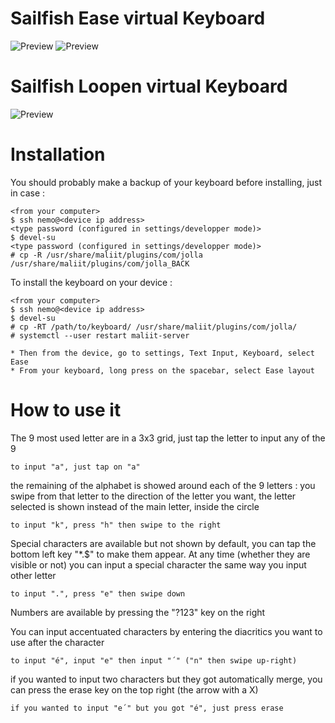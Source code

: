 # Sailfish Ease virtual Keyboard

![Preview](http://i.imgur.com/mekiJ4X.png "Sailfish Ease keyboard Preview")
![Preview](http://i.imgur.com/LheLfqC.png "Sailfish Ease keyboard Preview")

# Sailfish Loopen virtual Keyboard

![Preview](https://youtu.be/ABPYkV7qKq0 "Sailfish Loopen keyboard Preview")


# Installation

You should probably make a backup of your keyboard before installing, just in case :

```
<from your computer>
$ ssh nemo@<device ip address>
<type password (configured in settings/developper mode)>
$ devel-su
<type password (configured in settings/developper mode)>
# cp -R /usr/share/maliit/plugins/com/jolla /usr/share/maliit/plugins/com/jolla_BACK
```

To install the keyboard on your device :

```
<from your computer>
$ ssh nemo@<device ip address>
$ devel-su
# cp -RT /path/to/keyboard/ /usr/share/maliit/plugins/com/jolla/
# systemctl --user restart maliit-server

* Then from the device, go to settings, Text Input, Keyboard, select Ease
* From your keyboard, long press on the spacebar, select Ease layout
```
    
# How to use it

The 9 most used letter are in a 3x3 grid, just tap the letter to input any of the 9
```
to input "a", just tap on "a"
```
the remaining of the alphabet is showed around each of the 9 letters : you swipe from that letter to the direction of the letter you want, the letter selected is shown instead of the main letter, inside the circle
```
to input "k", press "h" then swipe to the right
```
Special characters are available but not shown by default, you can tap the bottom left key "*.$" to make them appear.
At any time (whether they are visible or not) you can input a special character the same way you input other letter
```
to input ".", press "e" then swipe down
```
Numbers are available by pressing the "?123" key on the right

You can input accentuated characters by entering the diacritics you want to use after the character
```
to input "é", input "e" then input "´" ("n" then swipe up-right)
```
if you wanted to input two characters but they got automatically merge, you can press the erase key on the top right (the arrow with a X)
```
if you wanted to input "e´" but you got "é", just press erase
```
